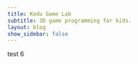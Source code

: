 ```yaml
---
title: Kodu Game Lab
subtitle: 3D game programming for kids.
layout: blog
show_sidebar: false
---
```


test 6


